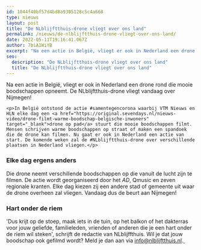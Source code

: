 ```yaml
---
id: 1044f40bf57d4bd8a9305128c5c4a668
type: nieuws
layout: post
title: "De NLblijftthuis-drone vliegt over ons land"
permalink: /nieuws/de-nlblijftthuis-drone-vliegt-over-ons-land/
date: 2022-05-11T19:16:41.067Z
author: 7biA1WiYB
excerpt: "Na een actie in België, vliegt er ook in Nederland een drone rond die mooie boodschappen opneemt. De NLblijftthuis-drone vliegt vandaag over Nijmegen!  "
seo:
  description: "De NLblijftthuis-drone vliegt over ons land"
  title: "De NLblijftthuis-drone vliegt over ons land"
---
```

Na een actie in België, vliegt er ook in Nederland een drone rond die mooie boodschappen opneemt. De NLblijftthuis-drone vliegt vandaag over Nijmegen!  

    <p>In België ontstond de actie #samentegencorona waarbij VTM Nieuws en HLN elke dag een <a href="https://original.sevendays.nl/nieuws-video/drone-filmt-warme-boodschap-belgische-inwoners" target="_blank">drone op pad</a> stuurt die mooie boodschappen filmt. Mensen schrijven warme boodschappen op straat of maken een spandoek die de drone kan filmen. Nu gaat er ook in Nederland een actie van start. De komende weken zal de #NLblijftthuis-drone over verschillende plaatsen in Nederland vliegen.</p>
<h3>Elke dag ergens anders</h3>
<p>Die drone neemt verschillende boodschappen op die vanuit de lucht zijn te filmen. De actie wordt georganiseerd door het <em>AD</em>, Qmusic en zeven regionale kranten. Elke dag kiezen zij een andere stad of gemeente uit waar de drone overheen zal vliegen. Vandaag dus de beurt aan Nijmegen!</p>
<h3>Hart onder de riem</h3>
<p>'Dus krijt op de stoep, maak iets in de tuin, op het balkon of het dakterras voor jouw geliefde, familieleden, vrienden of anderen die je een hart onder de riem wil steken', schrijft de redactie van NLblijffthuis. ​Wil je dat jouw boodschap ook gefilmd wordt? Meld je dan aan via <a href="mailto:info@nlblijftthuis.nl ?subject=NL%20blijft%20thuis">info@nlblijftthuis.nl</a>.<a href="mailto:info@nlblijftthuis.nl ?subject=NL%20blijft%20thuis"> </a></p>  
